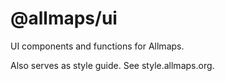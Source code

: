 # @allmaps/ui

UI components and functions for Allmaps.

Also serves as style guide. See style.allmaps.org.
